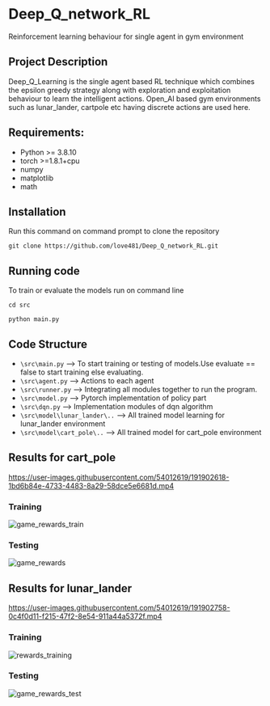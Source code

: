 # Deep_Q_network_RL
Reinforcement learning behaviour for single agent in gym environment

## Project Description
Deep_Q_Learning is the single agent based RL technique which combines the epsilon greedy strategy along with exploration and exploitation behaviour to learn the intelligent actions.
Open_AI based gym environments such as lunar_lander, cartpole etc having discrete actions are used here.


## Requirements:
* Python >= 3.8.10
* torch >=1.8.1+cpu
* numpy
* matplotlib
* math

## Installation
Run this command on command prompt to clone the repository


`git clone https://github.com/love481/Deep_Q_network_RL.git`

## Running code
To train or evaluate the models run on command line

`cd src`

`python main.py`

## Code Structure
* `\src\main.py` --> To start training or testing of models.Use evaluate == false to start training else evaluating.
* `\src\agent.py` --> Actions to each agent
* `\src\runner.py` --> Integrating all modules together to run the program.
* `\src\model.py` --> Pytorch implementation of policy part
* `\src\dqn.py` --> Implementation modules of dqn algorithm
* `\src\model\lunar_lander\..` --> All trained model learning for lunar_lander environment
* `\src\model\cart_pole\..` --> All trained model for cart_pole environment


## Results for cart_pole
https://user-images.githubusercontent.com/54012619/191902618-1bd6b84e-4733-4483-8a29-58dce5e6681d.mp4
### Training
![game_rewards_train](https://user-images.githubusercontent.com/54012619/191900257-d1273e0d-8078-4711-b988-d92e703c6fa9.png)

### Testing
![game_rewards](https://user-images.githubusercontent.com/54012619/191900263-88693d78-2941-4c3e-88cc-188d6b486c79.png)


## Results for lunar_lander
https://user-images.githubusercontent.com/54012619/191902758-0c4f0d11-f215-47f2-8e54-911a44a5372f.mp4
### Training
![rewards_training](https://user-images.githubusercontent.com/54012619/191902876-7158c091-5090-4a71-bbbb-2350a449336f.png)
### Testing
![game_rewards_test](https://user-images.githubusercontent.com/54012619/191902887-ec27fb7c-5d7c-420b-8643-848c1f3d5c92.png)
